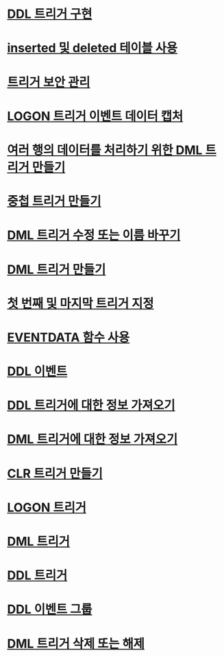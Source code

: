 # [DDL 트리거 구현](implement-ddl-triggers.md)
# [inserted 및 deleted 테이블 사용](use-the-inserted-and-deleted-tables.md)
# [트리거 보안 관리](manage-trigger-security.md)
# [LOGON 트리거 이벤트 데이터 캡처](capture-logon-trigger-event-data.md)
# [여러 행의 데이터를 처리하기 위한 DML 트리거 만들기](create-dml-triggers-to-handle-multiple-rows-of-data.md)
# [중첩 트리거 만들기](create-nested-triggers.md)
# [DML 트리거 수정 또는 이름 바꾸기](modify-or-rename-dml-triggers.md)
# [DML 트리거 만들기](create-dml-triggers.md)
# [첫 번째 및 마지막 트리거 지정](specify-first-and-last-triggers.md)
# [EVENTDATA 함수 사용](use-the-eventdata-function.md)
# [DDL 이벤트](ddl-events.md)
# [DDL 트리거에 대한 정보 가져오기](get-information-about-ddl-triggers.md)
# [DML 트리거에 대한 정보 가져오기](get-information-about-dml-triggers.md)
# [CLR 트리거 만들기](create-clr-triggers.md)
# [LOGON 트리거](logon-triggers.md)
# [DML 트리거](dml-triggers.md)
# [DDL 트리거](ddl-triggers.md)
# [DDL 이벤트 그룹](ddl-event-groups.md)
# [DML 트리거 삭제 또는 해제](delete-or-disable-dml-triggers.md)
